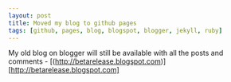 ```yaml
---
layout: post
title: Moved my blog to github pages
tags: [github, pages, blog, blogspot, blogger, jekyll, ruby]
---
```


My old blog on blogger will still be available with all the posts and
comments -
[(http://betarelease.blogspot.com)][http://betarelease.blogspot.com]
